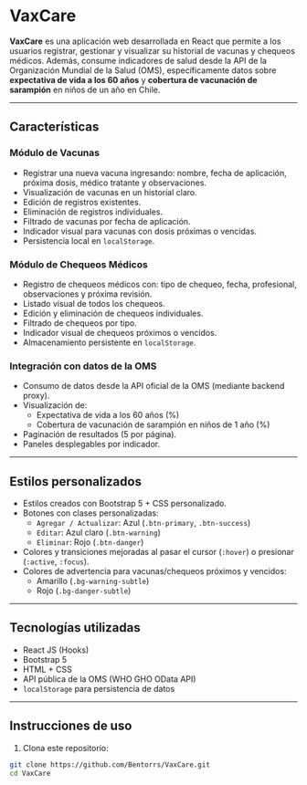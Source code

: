 # VaxCare

**VaxCare** es una aplicación web desarrollada en React que permite a los usuarios registrar, gestionar y visualizar su historial de vacunas y chequeos médicos. Además, consume indicadores de salud desde la API de la Organización Mundial de la Salud (OMS), específicamente datos sobre **expectativa de vida a los 60 años** y **cobertura de vacunación de sarampión** en niños de un año en Chile.

---

## Características

### Módulo de Vacunas

- Registrar una nueva vacuna ingresando: nombre, fecha de aplicación, próxima dosis, médico tratante y observaciones.
- Visualización de vacunas en un historial claro.
- Edición de registros existentes.
- Eliminación de registros individuales.
- Filtrado de vacunas por fecha de aplicación.
- Indicador visual para vacunas con dosis próximas o vencidas.
- Persistencia local en `localStorage`.

### Módulo de Chequeos Médicos

- Registro de chequeos médicos con: tipo de chequeo, fecha, profesional, observaciones y próxima revisión.
- Listado visual de todos los chequeos.
- Edición y eliminación de chequeos individuales.
- Filtrado de chequeos por tipo.
- Indicador visual de chequeos próximos o vencidos.
- Almacenamiento persistente en `localStorage`.

### Integración con datos de la OMS

- Consumo de datos desde la API oficial de la OMS (mediante backend proxy).
- Visualización de:
  - Expectativa de vida a los 60 años (%)
  - Cobertura de vacunación de sarampión en niños de 1 año (%)
- Paginación de resultados (5 por página).
- Paneles desplegables por indicador.

---

## Estilos personalizados

- Estilos creados con Bootstrap 5 + CSS personalizado.
- Botones con clases personalizadas:
  - `Agregar / Actualizar`: Azul (`.btn-primary`, `.btn-success`)
  - `Editar`: Azul claro (`.btn-warning`)
  - `Eliminar`: Rojo (`.btn-danger`)
- Colores y transiciones mejoradas al pasar el cursor (`:hover`) o presionar (`:active`, `:focus`).
- Colores de advertencia para vacunas/chequeos próximos y vencidos:
  - Amarillo (`.bg-warning-subtle`)
  - Rojo (`.bg-danger-subtle`)

---

## Tecnologías utilizadas

- React JS (Hooks)
- Bootstrap 5
- HTML + CSS
- API pública de la OMS (WHO GHO OData API)
- `localStorage` para persistencia de datos

---

##  Instrucciones de uso

1. Clona este repositorio:

```bash
git clone https://github.com/Bentorrs/VaxCare.git
cd VaxCare